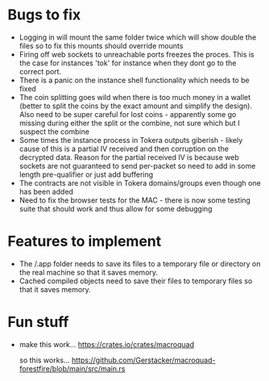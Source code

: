# Bugs to fix

- Logging in will mount the same folder twice which will show double the files
  so to fix this mounts should override mounts
- Firing off web sockets to unreachable ports freezes the proces. This is the
  case for instances 'tok' for instance when they dont go to the correct port.
- There is a panic on the instance shell functionality which needs to be fixed
- The coin splitting goes wild when there is too much money in a wallet
  (better to split the coins by the exact amount and simplify the design).
  Also need to be super careful for lost coins - apparently some go missing
  during either the split or the combine, not sure which but I suspect the combine
- Some times the instance process in Tokera outputs giberish - likely cause
  of this is a partial IV received and then corruption on the decrypted data.
  Reason for the partial received IV is because web sockets are not guaranteed
  to send per-packet so need to add in some length pre-qualifier or just
  add buffering
- The contracts are not visible in Tokera domains/groups even though one has
  been added
- Need to fix the browser tests for the MAC - there is now some testing suite
  that should work and thus allow for some debugging

# Features to implement

- The /.app folder needs to save its files to a temporary file or directory
  on the real machine so that it saves memory.
- Cached compiled objects need to save their files to temporary files so
  that it saves memory.

# Fun stuff

- make this work...
  https://crates.io/crates/macroquad

  so this works...
  https://github.com/Gerstacker/macroquad-forestfire/blob/main/src/main.rs
